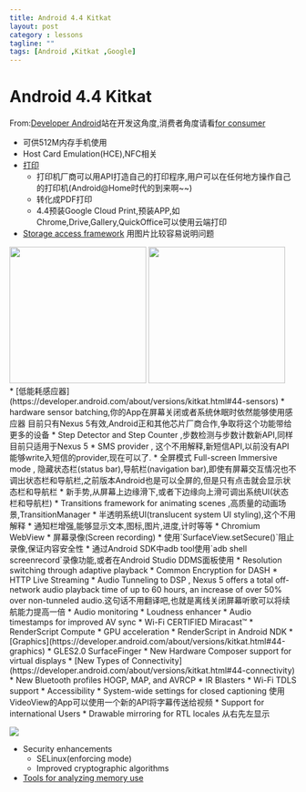 ```yaml
---
title: Android 4.4 Kitkat
layout: post
category : lessons
tagline: ""
tags: [Android ,Kitkat ,Google]
---
```



Android 4.4 Kitkat
===

From:[Developer Android](https://developer.android.com/about/versions/kitkat.html)站在开发这角度,消费者角度请看[for consumer](http://www.android.com/versions/kit-kat-4-4/)

* 可供512M内存手机使用
* Host Card Emulation(HCE),NFC相关
* [打印](https://developer.android.com/about/versions/kitkat.html#44-printing)
    * 打印机厂商可以用API打造自己的打印程序,用户可以在任何地方操作自己的打印机(Android@Home时代的到来啊~~)
    * 转化成PDF打印
    * 4.4预装Google Cloud Print,预装APP,如Chrome,Drive,Gallery,QuickOffice可以使用云端打印
* [Storage access framework](https://developer.android.com/about/versions/kitkat.html#44-storage-access)
用图片比较容易说明问题

<div>
<img src="https://developer.android.com/images/kk-saf2-n5.jpg" width="240px" />
<img src="https://developer.android.com/images/kk-saf1-n5.jpg" width="240px" /></div>
* [低能耗感应器](https://developer.android.com/about/versions/kitkat.html#44-sensors)
    * hardware sensor batching,你的App在屏幕关闭或者系统休眠时依然能够使用感应器
    目前只有Nexus 5有效,Android正和其他芯片厂商合作,争取将这个功能带给更多的设备
    * Step Detector and Step Counter ,步数检测与步数计数新API,同样目前只适用于Nexus 5
* SMS provider , 这个不用解释,新短信API,以前没有API能够write入短信的provider,现在可以了.
* 全屏模式 Full-screen Immersive mode , 隐藏状态栏(status bar),导航栏(navigation bar),即使有屏幕交互情况也不调出状态栏和导航栏,之前版本Android也是可以全屏的,但是只有点击就会显示状态栏和导航栏
    * 新手势,从屏幕上边缘滑下,或者下边缘向上滑可调出系统UI(状态栏和导航栏)
* Transitions framework for animating scenes ,高质量的动画场景,TransitionManager
* 半透明系统UI(translucent system UI styling),这个不用解释
* 通知栏增强,能够显示文本,图标,图片,进度,计时等等
* Chromium WebView
* 屏幕录像(Screen recording)
    * 使用`SurfaceView.setSecure()`阻止录像,保证内容安全性
    * 通过Android SDK中adb tool使用`adb shell screenrecord`录像功能,或者在Android Studio DDMS面板使用
* Resolution switching through adaptive playback
* Common Encryption for DASH
* HTTP Live Streaming
* Audio Tunneling to DSP , Nexus 5 offers a total off-network audio playback time of up to 60 hours, an increase of over 50% over non-tunneled audio.这句话不用翻译吧,也就是离线关闭屏幕听歌可以将续航能力提高一倍
* Audio monitoring
* Loudness enhancer
* Audio timestamps for improved AV sync
* Wi-Fi CERTIFIED Miracast™ 
* RenderScript Compute
    * GPU acceleration
    * RenderScript in Android NDK
* [Graphics](https://developer.android.com/about/versions/kitkat.html#44-graphics)
    * GLES2.0 SurfaceFinger
    * New Hardware Composer support for virtual displays
* [New Types of Connectivity](https://developer.android.com/about/versions/kitkat.html#44-connectivity)
    * New Bluetooth profiles   HOGP, MAP, and AVRCP
    * IR Blasters
    * Wi-Fi TDLS support
* Accessibility
    * System-wide settings for closed captioning 使用VideoView的App可以使用一个新的API将字幕传送给视频
* Support for international Users
    * Drawable mirroring for RTL locales 从右先左显示
    
![](https://developer.android.com/images/kk-pseudolocale-rtl.png )

* Security enhancements
    * SELinux(enforcing mode)
    * Improved cryptographic algorithms
* [Tools for analyzing memory use](https://developer.android.com/about/versions/kitkat.html#44-tools)
